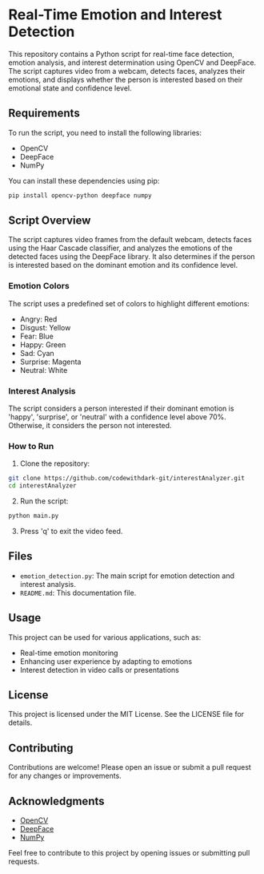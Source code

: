 # Real-Time Emotion and Interest Detection

This repository contains a Python script for real-time face detection, emotion analysis, and interest determination using OpenCV and DeepFace. The script captures video from a webcam, detects faces, analyzes their emotions, and displays whether the person is interested based on their emotional state and confidence level.

## Requirements

To run the script, you need to install the following libraries:

- OpenCV
- DeepFace
- NumPy

You can install these dependencies using pip:

```bash
pip install opencv-python deepface numpy
```

## Script Overview

The script captures video frames from the default webcam, detects faces using the Haar Cascade classifier, and analyzes the emotions of the detected faces using the DeepFace library. It also determines if the person is interested based on the dominant emotion and its confidence level.

### Emotion Colors

The script uses a predefined set of colors to highlight different emotions:

- Angry: Red
- Disgust: Yellow
- Fear: Blue
- Happy: Green
- Sad: Cyan
- Surprise: Magenta
- Neutral: White

### Interest Analysis

The script considers a person interested if their dominant emotion is 'happy', 'surprise', or 'neutral' with a confidence level above 70%. Otherwise, it considers the person not interested.

### How to Run

1. Clone the repository:

```bash
git clone https://github.com/codewithdark-git/interestAnalyzer.git
cd interestAnalyzer
```

2. Run the script:

```bash
python main.py
```

3. Press 'q' to exit the video feed.

## Files

- `emotion_detection.py`: The main script for emotion detection and interest analysis.
- `README.md`: This documentation file.

## Usage

This project can be used for various applications, such as:

- Real-time emotion monitoring
- Enhancing user experience by adapting to emotions
- Interest detection in video calls or presentations

## License

This project is licensed under the MIT License. See the LICENSE file for details.

## Contributing

Contributions are welcome! Please open an issue or submit a pull request for any changes or improvements.

## Acknowledgments

- [OpenCV](https://opencv.org/)
- [DeepFace](https://github.com/serengil/deepface)
- [NumPy](https://numpy.org/)

Feel free to contribute to this project by opening issues or submitting pull requests.